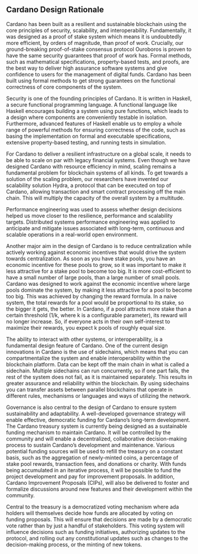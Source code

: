 ## Cardano Design Rationale
Cardano has been built as a resilient and sustainable blockchain using the core principles of security, scalability, and interoperability. Fundamentally, it was designed as a proof of stake system which means it is undoubtedly more efficient, by orders of magnitude, than proof of work. Crucially, our ground-breaking proof-of-stake consensus protocol Ouroboros is proven to have the same security guarantees that proof of work has. 
Formal methods, such as mathematical specifications, property-based tests, and proofs, are the best way to deliver high assurance software systems and give confidence to users for the management of digital funds. Cardano has been built using formal methods to get strong guarantees on the functional correctness of core components of the system.

Security is one of the founding principles of Cardano. It is written in Haskell, a secure functional programming language. A functional language like Haskell encourages building a system using pure functions, which leads to a design where components are conveniently testable in isolation. Furthermore, advanced features of Haskell enable us to employ a whole range of powerful methods for ensuring correctness of the code, such as basing the implementation on formal and executable specifications, extensive property-based testing, and running tests in simulation.

For Cardano to deliver a resilient infrastructure on a global scale, it needs to be able to scale on par with legacy financial systems. Even though we have designed Cardano with resource efficiency in mind, scaling remains a fundamental problem for blockchain systems of all kinds. To get towards a solution of the scaling problem, our researchers have invented our scalability solution Hydra, a protocol that can be executed on top of Cardano, allowing transaction and smart contract processing off the main chain. This will multiply the capacity of the overall system by a multitude.

Performance engineering was used to assess whether design decisions helped us move closer to the resilience, performance and scalability targets. Distributed systems performance engineering was applied to anticipate and mitigate issues associated with long-term, continuous and scalable operations in a real-world open environment. 

Another major aim in the design of Cardano is to reduce centralization while actively working against economic incentives that would drive the system towards centralization. As soon as you have stake pools, you have an economic incentive for these pools to grow, so it was important to make it less attractive for a stake pool to become too big. It is more cost-efficient to have a small number of large pools, than a large number of small pools. Cardano was designed to work against the economic incentive where large pools dominate the system, by making it less attractive for a pool to become too big. This was achieved by changing the reward formula. In a naive system, the total rewards for a pool would be proportional to its stake, so the bigger it gets, the better. In Cardano, if a pool attracts more stake than a certain threshold (1/k, where k is a configurable parameter), its reward will no longer increase. So, if everyone acts in their own self-interest to maximize their rewards, you expect k pools of roughly equal size. 

The ability to interact with other systems, or interoperability, is a fundamental design feature of Cardano. One of the current design innovations in Cardano is the use of sidechains, which means that you can compartmentalize the system and enable interoperability within the blockchain platform. Data can be kept off the main chain in what is called a sidechain. Multiple sidechains can run concurrently, so if one part fails, the rest of the system does not fail, as it is maintained separately. This results in greater assurance and reliability within the blockchain. By using sidechains you can transfer assets between parallel blockchains that operate in different rules, mechanisms or languages and ways of utilizing the network. 

Governance is also central to the design of Cardano to ensure system sustainability and adaptability. A well-developed governance strategy will enable effective, democratic funding for Cardano’s long-term development. The Cardano treasury system is currently being designed as a sustainable funding mechanism to maintain Cardano. It will be controlled by the community and will enable a decentralized, collaborative decision-making process to sustain Cardano’s development and maintenance. Various potential funding sources will be used to refill the treasury on a constant basis, such as the aggregation of newly-minted coins, a percentage of stake pool rewards, transaction fees, and donations or charity. With funds being accumulated in an iterative process, it will be possible to fund the project development and pay for improvement proposals. In addition, Cardano Improvement Proposals (CIPs), will also be delivered to foster and formalize discussions around new features and their development within the community. 

Central to the treasury is a democratized voting mechanism where ada holders will themselves decide how funds are allocated by voting on funding proposals. This will ensure that decisions are made by a democratic vote rather than by just a handful of stakeholders. This voting system will influence decisions such as funding initiatives, authorizing updates to the protocol, and rolling out any constitutional updates such as changes to the decision-making process, or the minting of new tokens.


